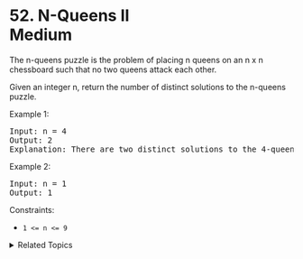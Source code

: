 # 52. N-Queens II<br> Medium

The n-queens puzzle is the problem of placing n queens on an n x n chessboard such that no two queens attack each other.

Given an integer n, return the number of distinct solutions to the n-queens puzzle.

Example 1:

<pre>
Input: n = 4
Output: 2
Explanation: There are two distinct solutions to the 4-queens puzzle as shown.
</pre>

Example 2:

<pre>
Input: n = 1
Output: 1
</pre>

Constraints:

- `1 <= n <= 9`

<details>

<summary> Related Topics </summary>

-   `Backtrack`

</details>